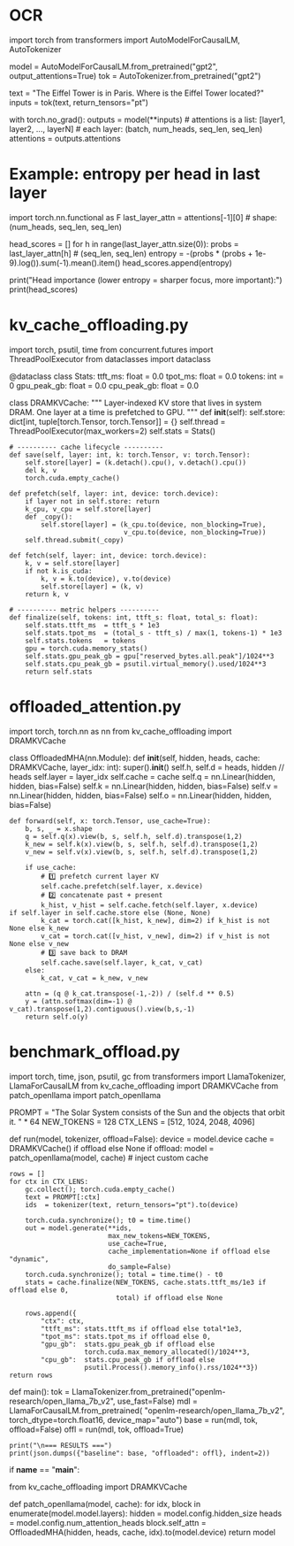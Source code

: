 # OCR
import torch
from transformers import AutoModelForCausalLM, AutoTokenizer

model = AutoModelForCausalLM.from_pretrained("gpt2", output_attentions=True)
tok = AutoTokenizer.from_pretrained("gpt2")

text = "The Eiffel Tower is in Paris. Where is the Eiffel Tower located?"
inputs = tok(text, return_tensors="pt")

with torch.no_grad():
    outputs = model(**inputs)
    # attentions is a list: [layer1, layer2, ..., layerN]
    # each layer: (batch, num_heads, seq_len, seq_len)
    attentions = outputs.attentions  

# Example: entropy per head in last layer
import torch.nn.functional as F
last_layer_attn = attentions[-1][0]  # shape: (num_heads, seq_len, seq_len)

head_scores = []
for h in range(last_layer_attn.size(0)):
    probs = last_layer_attn[h]  # (seq_len, seq_len)
    entropy = -(probs * (probs + 1e-9).log()).sum(-1).mean().item()
    head_scores.append(entropy)

print("Head importance (lower entropy = sharper focus, more important):")
print(head_scores)
# kv_cache_offloading.py
import torch, psutil, time
from concurrent.futures import ThreadPoolExecutor
from dataclasses import dataclass

@dataclass
class Stats:
    ttft_ms: float = 0.0
    tpot_ms: float = 0.0
    tokens: int = 0
    gpu_peak_gb: float = 0.0
    cpu_peak_gb: float = 0.0

class DRAMKVCache:
    """
    Layer-indexed KV store that lives in system DRAM.
    One layer at a time is prefetched to GPU.
    """
    def __init__(self):
        self.store: dict[int, tuple[torch.Tensor, torch.Tensor]] = {}
        self.thread = ThreadPoolExecutor(max_workers=2)
        self.stats = Stats()

    # ---------- cache lifecycle ----------
    def save(self, layer: int, k: torch.Tensor, v: torch.Tensor):
        self.store[layer] = (k.detach().cpu(), v.detach().cpu())
        del k, v
        torch.cuda.empty_cache()

    def prefetch(self, layer: int, device: torch.device):
        if layer not in self.store: return
        k_cpu, v_cpu = self.store[layer]
        def _copy():
            self.store[layer] = (k_cpu.to(device, non_blocking=True),
                                 v_cpu.to(device, non_blocking=True))
        self.thread.submit(_copy)

    def fetch(self, layer: int, device: torch.device):
        k, v = self.store[layer]
        if not k.is_cuda:
            k, v = k.to(device), v.to(device)
            self.store[layer] = (k, v)
        return k, v

    # ---------- metric helpers ----------
    def finalize(self, tokens: int, ttft_s: float, total_s: float):
        self.stats.ttft_ms  = ttft_s * 1e3
        self.stats.tpot_ms  = (total_s - ttft_s) / max(1, tokens-1) * 1e3
        self.stats.tokens   = tokens
        gpu = torch.cuda.memory_stats()
        self.stats.gpu_peak_gb = gpu["reserved_bytes.all.peak"]/1024**3
        self.stats.cpu_peak_gb = psutil.virtual_memory().used/1024**3
        return self.stats


# offloaded_attention.py
import torch, torch.nn as nn
from kv_cache_offloading import DRAMKVCache

class OffloadedMHA(nn.Module):
    def __init__(self, hidden, heads, cache: DRAMKVCache, layer_idx: int):
        super().__init__()
        self.h, self.d = heads, hidden // heads
        self.layer = layer_idx
        self.cache = cache
        self.q = nn.Linear(hidden, hidden, bias=False)
        self.k = nn.Linear(hidden, hidden, bias=False)
        self.v = nn.Linear(hidden, hidden, bias=False)
        self.o = nn.Linear(hidden, hidden, bias=False)

    def forward(self, x: torch.Tensor, use_cache=True):
        b, s, _ = x.shape
        q = self.q(x).view(b, s, self.h, self.d).transpose(1,2)
        k_new = self.k(x).view(b, s, self.h, self.d).transpose(1,2)
        v_new = self.v(x).view(b, s, self.h, self.d).transpose(1,2)

        if use_cache:
            # 1️⃣ prefetch current layer KV
            self.cache.prefetch(self.layer, x.device)
            # 2️⃣ concatenate past + present
            k_hist, v_hist = self.cache.fetch(self.layer, x.device)              if self.layer in self.cache.store else (None, None)
            k_cat = torch.cat([k_hist, k_new], dim=2) if k_hist is not None else k_new
            v_cat = torch.cat([v_hist, v_new], dim=2) if v_hist is not None else v_new
            # 3️⃣ save back to DRAM
            self.cache.save(self.layer, k_cat, v_cat)
        else:
            k_cat, v_cat = k_new, v_new

        attn = (q @ k_cat.transpose(-1,-2)) / (self.d ** 0.5)
        y = (attn.softmax(dim=-1) @ v_cat).transpose(1,2).contiguous().view(b,s,-1)
        return self.o(y)


# benchmark_offload.py
import torch, time, json, psutil, gc
from transformers import LlamaTokenizer, LlamaForCausalLM
from kv_cache_offloading import DRAMKVCache
from patch_openllama import patch_openllama

PROMPT = "The Solar System consists of the Sun and the objects that orbit it. " * 64
NEW_TOKENS = 128
CTX_LENS   = [512, 1024, 2048, 4096]

def run(model, tokenizer, offload=False):
    device = model.device
    cache  = DRAMKVCache() if offload else None
    if offload: model = patch_openllama(model, cache)  # inject custom cache

    rows = []
    for ctx in CTX_LENS:
        gc.collect(); torch.cuda.empty_cache()
        text = PROMPT[:ctx]
        ids  = tokenizer(text, return_tensors="pt").to(device)

        torch.cuda.synchronize(); t0 = time.time()
        out = model.generate(**ids,
                             max_new_tokens=NEW_TOKENS,
                             use_cache=True,
                             cache_implementation=None if offload else "dynamic",
                             do_sample=False)
        torch.cuda.synchronize(); total = time.time() - t0
        stats = cache.finalize(NEW_TOKENS, cache.stats.ttft_ms/1e3 if offload else 0,
                               total) if offload else None

        rows.append({
            "ctx": ctx,
            "ttft_ms": stats.ttft_ms if offload else total*1e3,
            "tpot_ms": stats.tpot_ms if offload else 0,
            "gpu_gb":  stats.gpu_peak_gb if offload else
                       torch.cuda.max_memory_allocated()/1024**3,
            "cpu_gb":  stats.cpu_peak_gb if offload else
                       psutil.Process().memory_info().rss/1024**3})
    return rows

def main():
    tok = LlamaTokenizer.from_pretrained("openlm-research/open_llama_7b_v2",
                                         use_fast=False)
    mdl = LlamaForCausalLM.from_pretrained(
            "openlm-research/open_llama_7b_v2",
            torch_dtype=torch.float16,
            device_map="auto")
    base = run(mdl, tok, offload=False)
    offl = run(mdl, tok, offload=True)

    print("\n=== RESULTS ===")
    print(json.dumps({"baseline": base, "offloaded": offl}, indent=2))

if __name__ == "__main__":
    
from kv_cache_offloading import DRAMKVCache

def patch_openllama(model, cache):
    for idx, block in enumerate(model.model.layers):
        hidden = model.config.hidden_size
        heads  = model.config.num_attention_heads
        block.self_attn = OffloadedMHA(hidden, heads, cache, idx).to(model.device)
    return model

